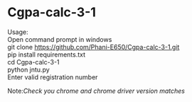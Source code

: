 # Cgpa-calc-3-1
Usage:\
Open command prompt in windows\
git clone https://github.com/Phani-E650/Cgpa-calc-3-1.git \
pip install requirements.txt\
cd Cgpa-calc-3-1\
python jntu.py\
Enter valid registration number


Note:*Check you chrome and chrome driver version matches*
